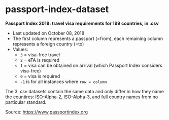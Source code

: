 # passport-index-dataset
**Passport Index 2018: travel visa requirements for 199 countries, in .csv**

* Last updated on October 08, 2018
* The first column represents a passport (=from), each remaining column represents a foreign country (=to)
* Values:
  * `3` = visa-free travel
  * `2` = eTA is required
  * `1` = visa can be obtained on arrival (which Passport Index considers visa-free)
  * `0` = visa is required
  * `-1` is for all instances where `row = column`

The 3 *.csv* datasets contain the same data and only differ in how they name the countires: ISO-Alpha-2, ISO-Alpha-3, and full country names from no particular standard.

Source: https://www.passportindex.org
